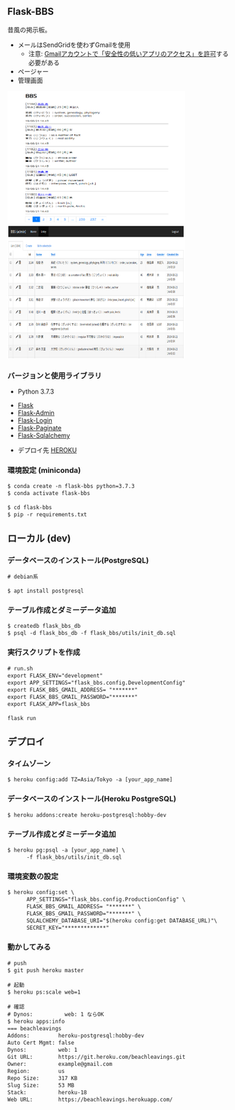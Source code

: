 ## Flask-BBS

昔風の掲示板。

- メールはSendGridを使わずGmailを使用
  - 注意: [Gmailアカウントで「安全性の低いアプリのアクセス」を許可](https://myaccount.google.com/security)する必要がある
- ページャー
- 管理画面

<img src="https://github.com/doccaico/playthings/blob/main/python/flask-bbs/screenshot/0.png?raw=true" width="400" height="300"><img src="https://github.com/doccaico/playthings/blob/main/python/flask-bbs/screenshot/1.png?raw=true" width="400" height="300">

### バージョンと使用ライブラリ

- Python 3.7.3

+ [Flask ][flask]
+ [Flask-Admin][flaskadmin]
+ [Flask-Login][flasklogin]
+ [Flask-Paginate][flaskpaginate]
+ [Flask-Sqlalchemy][flasksqlalchemy]

- デプロイ先 [HEROKU][heroku]

### 環境設定 (miniconda)

```
$ conda create -n flask-bbs python=3.7.3
$ conda activate flask-bbs

$ cd flask-bbs
$ pip -r requirements.txt
```


## ローカル (dev)

### データベースのインストール(PostgreSQL)

```
# debian系

$ apt install postgresql
```

### テーブル作成とダミーデータ追加


```
$ createdb flask_bbs_db
$ psql -d flask_bbs_db -f flask_bbs/utils/init_db.sql
```

### 実行スクリプトを作成

```
# run.sh
export FLASK_ENV="development"
export APP_SETTINGS="flask_bbs.config.DevelopmentConfig"
export FLASK_BBS_GMAIL_ADDRESS= "*******"
export FLASK_BBS_GMAIL_PASSWORD="*******"
export FLASK_APP=flask_bbs

flask run
```

## デプロイ

### タイムゾーン

```
$ heroku config:add TZ=Asia/Tokyo -a [your_app_name]
```

### データベースのインストール(Heroku PostgreSQL)

```
$ heroku addons:create heroku-postgresql:hobby-dev
```

### テーブル作成とダミーデータ追加

```
$ heroku pg:psql -a [your_app_name] \
      -f flask_bbs/utils/init_db.sql
```

### 環境変数の設定

```
$ heroku config:set \
      APP_SETTINGS="flask_bbs.config.ProductionConfig" \
      FLASK_BBS_GMAIL_ADDRESS= "*******" \
      FLASK_BBS_GMAIL_PASSWORD="*******" \
      SQLALCHEMY_DATABASE_URI="$(heroku config:get DATABASE_URL)"\
      SECRET_KEY="*************"
```

### 動かしてみる

```
# push
$ git push heroku master

# 起動
$ heroku ps:scale web=1

# 確認
# Dynos:          web: 1 ならOK
$ heroku apps:info
=== beachleavings
Addons:         heroku-postgresql:hobby-dev
Auto Cert Mgmt: false
Dynos:          web: 1
Git URL:        https://git.heroku.com/beachleavings.git
Owner:          example@gmail.com
Region:         us
Repo Size:      317 KB
Slug Size:      53 MB
Stack:          heroku-18
Web URL:        https://beachleavings.herokuapp.com/
```

[heroku]: https://id.heroku.com
[flask]: https://github.com/pallets/flask
[flaskadmin]: https://github.com/flask-admin/flask-admin
[flasklogin]: https://github.com/maxcountryman/flask-login
[flaskpaginate]: https://github.com/lixxu/flask-paginate
[flasksqlalchemy]: https://github.com/pallets/flask-sqlalchemy/
